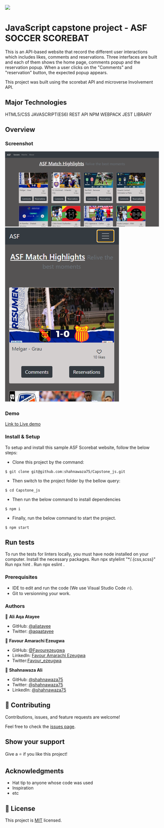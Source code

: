 ![](https://img.shields.io/badge/Microverse-blueviolet)

# JavaScript capstone project - ASF SOCCER SCOREBAT

This is an API-based website that record the different user interactions which includes likes, comments and reservations. Three interfaces are built and each of them shows the home page, comments popup and the reservation popup. When a user clicks on the "Comments" and "reservation" button, the expected popup appears.

This project was built using the scorebat API and microverse Involvement API.

## Major Technologies

HTML5/CSS
JAVASCRIPT(ES6)
REST API
NPM
WEBPACK
JEST LIBRARY

## Overview

### Screenshot

![](./images/desktop-snip.png)
![](./images/mobile-snip.png)

### Demo

[Link to Live demo]()

### Install & Setup

To setup and install this sample ASF Scorebat website, follow the below steps:

- Clone this project by the command:

```
$ git clone git@github.com:shahnawaza75/Capstone_js.git
```

- Then switch to the project folder by the bellow query:

```
$ cd Capstone_js
```

- Then run the below command to install dependencies

```
$ npm i
```

- Finally, run the below command to start the project.

```
$ npm start
```

## Run tests

To run the tests for linters locally, you must have node installed on your computer. Install the necessary packages. Run npx stylelint "\*/.{css,scss}" Run npx hint . Run npx eslint .

### Prerequisites

- IDE to edit and run the code (We use Visual Studio Code 🔥).
- Git to versionning your work.

### Authors

👤 **Ali Aqa Atayee**

- GitHub: [@aliatayee](https://github.com/aliatayee)
- Twitter: [@aqaatayee](https://twitter.com/aqaatayee)

👤 **Favour Amarachi Ezeugwa**

- GitHub: [@Favourezeugwa](https://github.com/Favourezeugwa)
- LinkedIn: [Favour Amarachi Ezeugwa](https://www.linkedin.com/in/favour-amarachi-ezeugwa-a5bb31149/)
- Twitter:[Favour_ezeugwa](https://twitter.com/Favour_ezeugwa)

👤 **Shahnawaza Ali**

- GitHub: [@shahnawaza75](https://github.com/shahnawaza75)
- Twitter: [@shahnawaza75](https://twitter.com/shahnawaza75)
- LinkedIn: [@shahnawaza75](https://www.linkedin.com/in/shahnawaz-ali-a24b72204)

## 🤝 Contributing

Contributions, issues, and feature requests are welcome!

Feel free to check the [issues page](../../issues/).

## Show your support

Give a ⭐️ if you like this project!

## Acknowledgments

- Hat tip to anyone whose code was used
- Inspiration
- etc

## 📝 License

This project is [MIT](./MIT.md) licensed.
